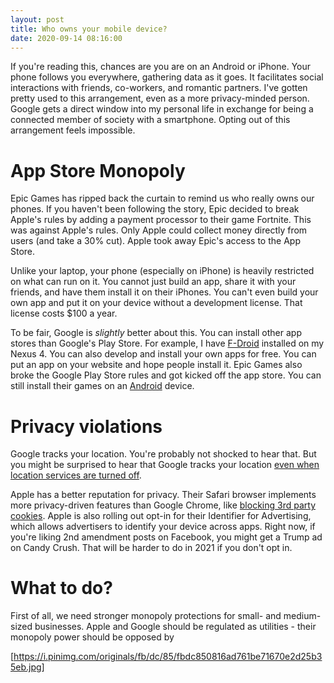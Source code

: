 ```yaml
---
layout: post
title: Who owns your mobile device?
date: 2020-09-14 08:16:00
---
```


If you're reading this, chances are you are on an Android or iPhone. Your phone follows you everywhere, gathering data as it goes. 
It facilitates social interactions with friends, co-workers, and romantic partners.  I've gotten pretty used to this arrangement, even as a more privacy-minded person. 
Google gets a direct window into my personal life in exchange for being a connected member of society with a smartphone. Opting out of this arrangement feels impossible.

# App Store Monopoly #

Epic Games has ripped back the curtain to remind us who really owns our phones. If you haven't been following the story, Epic decided to break Apple's rules by adding 
a payment processor to their game Fortnite. This was against Apple's rules. Only Apple could collect money directly from users (and take a 30% cut). Apple took away 
Epic's access to the App Store.

Unlike your laptop, your phone (especially on iPhone) is heavily restricted on what can run on it. You cannot just build an app, share it with your friends, and have 
them install it on their iPhones. You can't even build your own app and put it on your device without a development license. That license costs $100 a year.

To be fair, Google is *slightly* better about this. You can install other app stores than Google's Play Store. For example, 
I have [F-Droid](https://f-droid.org/) installed on my Nexus 4. You can also develop and install your own apps for free. You can put an app on your website and hope 
people install it. Epic Games also broke the Google Play Store rules and got kicked off the app store. You can still install their games on an 
[Android](https://www.epicgames.com/fortnite/en-US/mobile/android/get-started) device.

# Privacy violations #

Google tracks your location. You're probably not shocked to hear that. But you might be surprised to hear that Google tracks your location [even when 
location services are turned off](https://apnews.com/828aefab64d4411bac257a07c1af0ecb/AP-Exclusive:-Google-tracks-your-movements,-like-it-or-not).

Apple has a better reputation for privacy. Their Safari browser implements more privacy-driven features than Google Chrome, like 
[blocking 3rd party cookies](https://www.forbes.com/sites/augustinefou/2020/08/31/no-more-third-party-cookies---good-or-bad-news/#54ac9e325948). Apple is also
rolling out opt-in for their Identifier for Advertising, which allows advertisers to identify your device across apps. Right now, if you're liking 2nd amendment posts on 
Facebook, you might get a Trump ad on Candy Crush. That will be harder to do in 2021 if you don't opt in.

# What to do?

First of all, we need stronger monopoly protections for small- and medium-sized businesses. Apple and Google should be regulated as utilities - their monopoly power 
should be opposed by 

[https://i.pinimg.com/originals/fb/dc/85/fbdc850816ad761be71670e2d25b35eb.jpg]

